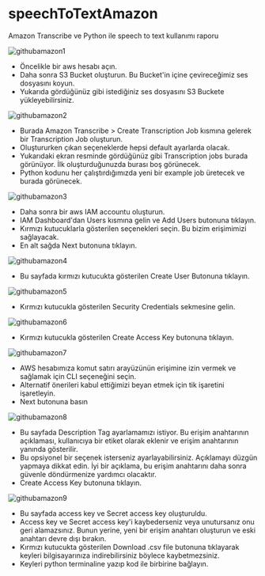 # speechToTextAmazon
Amazon Transcribe ve Python ile speech to text kullanımı raporu

![githubamazon1](https://github.com/emredogan7878/speechToTextAmazon/assets/112003747/502e8a68-f341-492b-88f6-e0a7d5d159d0)
* Öncelikle bir aws hesabı açın.
* Daha sonra S3 Bucket oluşturun. Bu Bucket'in içine çevireceğimiz ses dosyasını koyun.
* Yukarıda gördüğünüz gibi istediğiniz ses dosyasını S3 Buckete yükleyebilirsiniz.

![githubamazon2](https://github.com/emredogan7878/speechToTextAmazon/assets/112003747/e0c8bb64-1712-498a-86a8-b311427d4759)
* Burada Amazon Transcribe > Create Transcription Job kısmına gelerek bir Transcription Job oluşturun.
* Oluştururken çıkan seçeneklerde hepsi default ayarlarda olacak.
* Yukarıdaki ekran resminde gördüğünüz gibi Transcription jobs burada görünüyor. İlk oluşturduğunuzda burası boş görünecek.
* Python kodunu her çalıştırdığımızda yeni bir example job üretecek ve burada görünecek.

![githubamazon3](https://github.com/emredogan7878/speechToTextAmazon/assets/112003747/79b79366-b489-4da0-830d-3ae8d74ee280)
* Daha sonra bir aws IAM accountu oluşturun.
* IAM Dashboard'dan Users kısmına gelin ve Add Users butonuna tıklayın.
* Kırmızı kutucuklarla gösterilen seçenekleri seçin. Bu bizim erişimimizi sağlayacak.
* En alt sağda Next butonuna tıklayın.

![githubamazon4](https://github.com/emredogan7878/speechToTextAmazon/assets/112003747/5741c142-cb98-4d1a-8fc1-f6b1c6ef3826)
* Bu sayfada kırmızı kutucukta gösterilen Create User Butonuna tıklayın.

![githubamazon5](https://github.com/emredogan7878/speechToTextAmazon/assets/112003747/0748e43d-d720-44c0-91a5-a8d8cf3cbfdf)
* Kırmızı kutucukla gösterilen Security Credentials sekmesine gelin.

![githubamazon6](https://github.com/emredogan7878/speechToTextAmazon/assets/112003747/9b6870f3-d92f-492e-8827-b9bff9ec9e82)
* Kırmızı kutucukla gösterilen Create Access Key butonuna tıklayın.

![githubamazon7](https://github.com/emredogan7878/speechToTextAmazon/assets/112003747/a2434294-4151-416a-a60a-e4a4b659f99e)
* AWS hesabımıza komut satırı arayüzünün erişimine izin vermek ve sağlamak için CLI seçeneğini seçin.
* Alternatif önerileri kabul ettiğimizi beyan etmek için tik işaretini işaretleyin.
* Next butonuna basın

![githubamazon8](https://github.com/emredogan7878/speechToTextAmazon/assets/112003747/f01a786b-42f3-4347-b527-939cdad404b0)
* Bu sayfada Description Tag ayarlamamızı istiyor. Bu erişim anahtarının açıklaması, kullanıcıya bir etiket olarak eklenir ve erişim anahtarının yanında gösterilir.
* Bu opsiyonel bir seçenek isterseniz ayarlayabilirsiniz. Açıklamayı düzgün yapmaya dikkat edin. İyi bir açıklama, bu erişim anahtarını daha sonra güvenle döndürmenize yardımcı olacaktır.
* Create Access Key butonuna tıklayın.

![githubamazon9](https://github.com/emredogan7878/speechToTextAmazon/assets/112003747/49c2255f-0157-4078-b784-f4d75c581720)
* Bu sayfada access key ve Secret access key oluşturuldu.
* Access key ve Secret access key'i kaybederseniz veya unutursanız onu geri alamazsınız. Bunun yerine, yeni bir erişim anahtarı oluşturun ve eski anahtarı devre dışı bırakın.
* Kırmızı kutucukta gösterilen Download .csv file butonuna tıklayarak keyleri bilgisayarınıza indirebilirsiniz böylece kaybetmezsiniz. 
* Keyleri python terminaline yazıp kod ile birbirine bağlayın.
